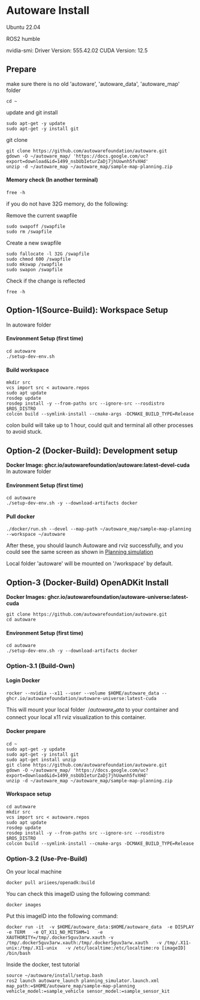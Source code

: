 # Autoware Install
Ubuntu 22.04

ROS2 humble

nvidia-smi: Driver Version: 555.42.02 CUDA Version: 12.5

## Prepare
make sure there is no old 'autoware', 'autoware_data', 'autoware_map' folder
```
cd ~
```
update and git install
```
sudo apt-get -y update
sudo apt-get -y install git
```
git clone
```
git clone https://github.com/autowarefoundation/autoware.git
gdown -O ~/autoware_map/ 'https://docs.google.com/uc?export=download&id=1499_nsbUbIeturZaDj7jhUownh5fvXHd'
unzip -d ~/autoware_map ~/autoware_map/sample-map-planning.zip
```
#### Memory check (In another terminal)
```
free -h
```
if you do not have 32G memory, do the following:

Remove the current swapfile
```
sudo swapoff /swapfile
sudo rm /swapfile
```
Create a new swapfile
```
sudo fallocate -l 32G /swapfile
sudo chmod 600 /swapfile
sudo mkswap /swapfile
sudo swapon /swapfile
```
Check if the change is reflected
```
free -h
```
## Option-1(Source-Build): Workspace Setup
In autoware folder
#### Environment Setup (first time)
```
cd autoware
./setup-dev-env.sh
```
#### Build workspace
```
mkdir src
vcs import src < autoware.repos
sudo apt update
rosdep update
rosdep install -y --from-paths src --ignore-src --rosdistro $ROS_DISTRO
colcon build --symlink-install --cmake-args -DCMAKE_BUILD_TYPE=Release
```
colon build will take up to 1 hour, could quit and terminal all other processes to avoid stuck.
## Option-2 (Docker-Build): Development setup
**Docker Image: ghcr.io/autowarefoundation/autoware:latest-devel-cuda**
In autoware folder
#### Environment Setup (first time)
```
cd autoware
./setup-dev-env.sh -y --download-artifacts docker
```
#### Pull docker
```
./docker/run.sh --devel --map-path ~/autoware_map/sample-map-planning --workspace ~/autoware
```
After these, you should launch Autoware and rviz successfully, and you could see the same screen as shown in [Planning simulation](https://autowarefoundation.github.io/autoware-documentation/main/tutorials/ad-hoc-simulation/planning-simulation/)

Local folder 'autoware' will be mounted on '/workspace' by default.
## Option-3 (Docker-Build) OpenADKit Install
**Docker Images: ghcr.io/autowarefoundation/autoware-universe:latest-cuda**
```
git clone https://github.com/autowarefoundation/autoware.git
cd autoware
```
#### Environment Setup (first time)
```
cd autoware
./setup-dev-env.sh -y --download-artifacts docker
```
### Option-3.1 (Build-Own)
#### Login Docker
```
rocker --nvidia --x11 --user --volume $HOME/autoware_data -- ghcr.io/autowarefoundation/autoware-universe:latest-cuda
```
This will mount your local folder $~/autoware_data$ to your container and connect your local x11 rviz visualization to this container.
#### Docker prepare
```
cd ~
sudo apt-get -y update
sudo apt-get -y install git
sudo apt-get install unzip
git clone https://github.com/autowarefoundation/autoware.git
gdown -O ~/autoware_map/ 'https://docs.google.com/uc?export=download&id=1499_nsbUbIeturZaDj7jhUownh5fvXHd'
unzip -d ~/autoware_map ~/autoware_map/sample-map-planning.zip
```
#### Workspace setup
```
cd autoware
mkdir src
vcs import src < autoware.repos
sudo apt update
rosdep update
rosdep install -y --from-paths src --ignore-src --rosdistro $ROS_DISTRO
colcon build --symlink-install --cmake-args -DCMAKE_BUILD_TYPE=Release
```
### Option-3.2 (Use-Pre-Build)
On your local machine
```
docker pull ariiees/openadk:build
```
You can check this imageID using the following command:
```
docker images
```
Put this imageID into the following command:
```
docker run -it  -v $HOME/autoware_data:$HOME/autoware_data  -e DISPLAY -e TERM   -e QT_X11_NO_MITSHM=1   -e XAUTHORITY=/tmp/.docker5guv3arw.xauth -v /tmp/.docker5guv3arw.xauth:/tmp/.docker5guv3arw.xauth   -v /tmp/.X11-unix:/tmp/.X11-unix   -v /etc/localtime:/etc/localtime:ro [imageID] /bin/bash
```
Inside the docker, test tutorial
```
source ~/autoware/install/setup.bash
ros2 launch autoware_launch planning_simulator.launch.xml map_path:=$HOME/autoware_map/sample-map-planning vehicle_model:=sample_vehicle sensor_model:=sample_sensor_kit
```
